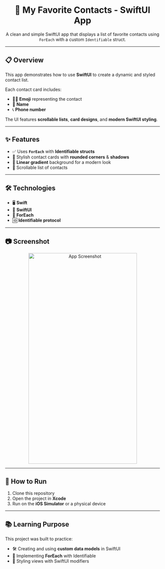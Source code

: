 <h1 align="center">📱 My Favorite Contacts - SwiftUI App</h1>

<p align="center">
A clean and simple SwiftUI app that displays a list of favorite contacts using <code>ForEach</code> with a custom <code>Identifiable</code> struct.
</p>

---

## 📋 Overview

This app demonstrates how to use **SwiftUI** to create a dynamic and styled contact list.

Each contact card includes:  
- 🧑‍🚀 **Emoji** representing the contact  
- 📝 **Name**  
- 📞 **Phone number**  

The UI features **scrollable lists**, **card designs**, and **modern SwiftUI styling**.

---

## ✨ Features

- ✅ Uses **`ForEach`** with **Identifiable structs**
- 🎨 Stylish contact cards with **rounded corners** & **shadows**
- 🌈 **Linear gradient** background for a modern look
- 📜 Scrollable list of contacts

---

## 🛠 Technologies

- 🖥 **Swift**
- 📱 **SwiftUI**
- 🔁 **ForEach**
- 🆔 **Identifiable protocol**

---

## 📷 Screenshot

<p align="center">
  <img width="353" height="683" alt="App Screenshot" src="https://github.com/user-attachments/assets/a8526d42-ff1b-4be3-aa0f-602ab6b17c86" />
</p>

---

## 🚀 How to Run

1. Clone this repository  
2. Open the project in **Xcode**  
3. Run on the **iOS Simulator** or a physical device

---

## 📚 Learning Purpose

This project was built to practice:
- 🛠 Creating and using **custom data models** in SwiftUI
- 🔁 Implementing **ForEach** with Identifiable
- 🎨 Styling views with SwiftUI modifiers
